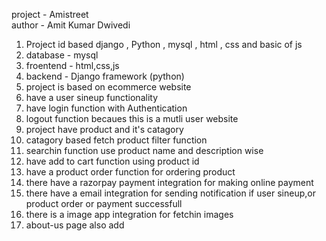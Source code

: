 project - Amistreet
<br>
author - Amit Kumar Dwivedi
<br>
1. Project id based django , Python , mysql , html , css and basic of js
2. database - mysql
3. froentend - html,css,js
4. backend - Django framework (python)
5. project is based on ecommerce website
6. have a user sineup functionality
7. have login function with Authentication
8. logout function becaues this is a mutli user website
9. project have product and it's catagory
10. catagory based fetch product filter function
11. searchin function use product name and description wise
12. have add to cart function using product id
13. have a product order function for ordering product
14. there have a razorpay payment integration for making online payment
15. there have a email integration for  sending notification if user sineup,or product order or payment successfull
16. there is a image app integration for fetchin images
17. about-us page also add 
